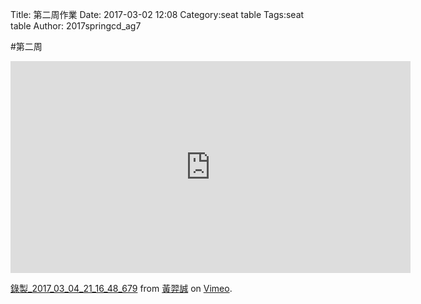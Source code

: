 Title: 第二周作業
Date: 2017-03-02 12:08
Category:seat table
Tags:seat table
Author: 2017springcd_ag7



<!-- PELICAN_END_SUMMARY -->

#第二周

<iframe src="https://player.vimeo.com/video/206705158" width="640" height="339" frameborder="0" webkitallowfullscreen mozallowfullscreen allowfullscreen></iframe> <p><a href="https://vimeo.com/206705158">錄製_2017_03_04_21_16_48_679</a> from <a href="https://vimeo.com/user63666337">黃羿誠</a> on <a href="https://vimeo.com">Vimeo</a>.</p>